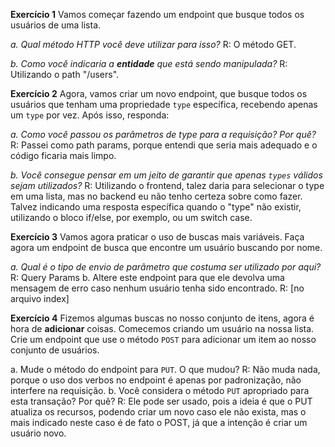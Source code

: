 **Exercício 1**
Vamos começar fazendo um endpoint que busque todos os usuários de uma lista.

*a. Qual método HTTP você deve utilizar para isso?*
R: O método GET.

*b. Como você indicaria a **entidade** que está sendo manipulada?*
R: Utilizando o path "/users".


**Exercício 2** 
Agora, vamos criar um novo endpoint, que busque todos os usuários que tenham uma propriedade `type` específica, recebendo apenas um `type` por vez. Após isso, responda:
    
*a. Como você passou os parâmetros de type para a requisição? Por quê?*
R: Passei como path params, porque entendi que seria mais adequado e o código ficaria mais limpo.

*b. Você consegue pensar em um jeito de garantir que apenas `types` válidos sejam utilizados?*
R: Utilizando o frontend, talez daria para selecionar o type em uma lista, mas no backend eu não tenho certeza sobre como fazer. Talvez indicando uma resposta específica quando o "type" não existir, utilizando o bloco if/else, por exemplo, ou um switch case.


**Exercício 3**
Vamos agora praticar o uso de buscas mais variáveis. Faça agora um endpoint de busca que encontre um usuário buscando por nome.
    
*a. Qual é o tipo de envio de parâmetro que costuma ser utilizado por aqui?*
R: Query Params
b. Altere este endpoint para que ele devolva uma mensagem de erro caso nenhum usuário tenha sido encontrado.
R: [no arquivo index]


**Exercício 4**
Fizemos algumas buscas no nosso conjunto de itens, agora é hora de **adicionar** coisas. Comecemos criando um usuário na nossa lista. Crie um endpoint que use o método `POST` para adicionar um item ao nosso conjunto de usuários.
    
a. Mude o método do endpoint para `PUT`. O que mudou?
R: Não muda nada, porque o uso dos verbos no endpoint é apenas por padronização, não interfere na requisição.
b. Você considera o método `PUT` apropriado para esta transação? Por quê?
R: Ele pode ser usado, pois a ideia é que o PUT atualiza os recursos, podendo criar um novo caso ele não exista, mas o mais indicado neste caso é de fato o POST, já que a intenção é criar um usuário novo.
